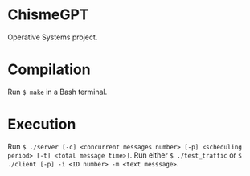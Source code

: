 # ChismeGPT
Operative Systems project.

# Compilation
Run  `$ make` in a Bash terminal.

# Execution
Run `$ ./server [-c] <concurrent messages number> [-p] <scheduling period> [-t] <total message time>]`.
Run either `$ ./test_traffic` or `$ ./client [-p] -i <ID number> -m <text messsage>`.
